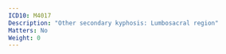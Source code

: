 ```yaml
---
ICD10: M4017
Description: "Other secondary kyphosis: Lumbosacral region"
Matters: No
Weight: 0
---
```

